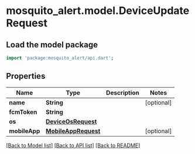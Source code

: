 # mosquito_alert.model.DeviceUpdateRequest

## Load the model package
```dart
import 'package:mosquito_alert/api.dart';
```

## Properties
Name | Type | Description | Notes
------------ | ------------- | ------------- | -------------
**name** | **String** |  | [optional] 
**fcmToken** | **String** |  | 
**os** | [**DeviceOsRequest**](DeviceOsRequest.md) |  | 
**mobileApp** | [**MobileAppRequest**](MobileAppRequest.md) |  | [optional] 

[[Back to Model list]](../README.md#documentation-for-models) [[Back to API list]](../README.md#documentation-for-api-endpoints) [[Back to README]](../README.md)


